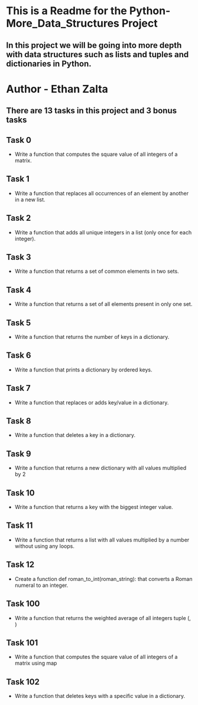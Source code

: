# This is a Readme for the Python-More_Data_Structures Project
## In this project we will be going into more depth with data structures such as lists and tuples and dictionaries in Python.

# Author - Ethan Zalta

## There are 13 tasks in this project and 3 bonus tasks


## **Task 0**
* Write a function that computes the square value of all integers of a matrix.

## **Task 1**
* Write a function that replaces all occurrences of an element by another in a new list.

## **Task 2**
* Write a function that adds all unique integers in a list (only once for each integer).

## **Task 3**
* Write a function that returns a set of common elements in two sets.

## **Task 4**
* Write a function that returns a set of all elements present in only one set.

## **Task 5**
* Write a function that returns the number of keys in a dictionary.

## **Task 6**
* Write a function that prints a dictionary by ordered keys.

## **Task 7**
* Write a function that replaces or adds key/value in a dictionary.

## **Task 8**
* Write a function that deletes a key in a dictionary.

## **Task 9**
* Write a function that returns a new dictionary with all values multiplied by 2

## **Task 10**
* Write a function that returns a key with the biggest integer value.

## **Task 11**
* Write a function that returns a list with all values multiplied by a number without using any loops.

## **Task 12**
* Create a function def roman_to_int(roman_string): that converts a Roman numeral to an integer.

## **Task 100**
* Write a function that returns the weighted average of all integers tuple (<score>, <weight>)

## **Task 101**
* Write a function that computes the square value of all integers of a matrix using map

## **Task 102**
* Write a function that deletes keys with a specific value in a dictionary.
